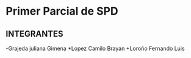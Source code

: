 # Primer Parcial de SPD


## INTEGRANTES 
-Grajeda juliana Gimena
*Lopez Camilo Brayan
+Loroño Fernando Luis
